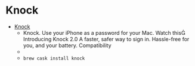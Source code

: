# Knock
- [Knock](http://www.knocktounlock.com/)
  -  Knock. Use your iPhone as a password for your Mac. Watch this Introducing Knock 2.0 A faster, safer way to sign in. Hassle-free for you, and your battery. Compatibility
  - 
  - `brew cask install knock`

